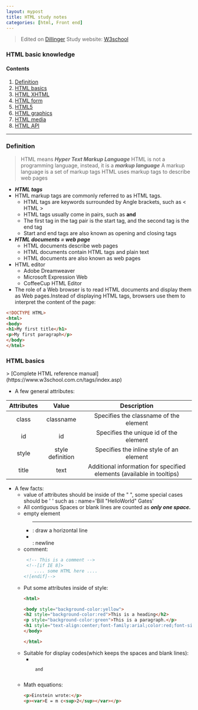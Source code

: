 ```yaml
---
layout: mypost
title: HTML study notes
categories: [html, Front end]
---
```


> Edited on [Dillinger](https://dillinger.io/)
> Study website: [W3school](https://www.w3school.com.cn/h.asp)

### HTML basic knowledge

#### Contents
 1. [Definition](#1)
 2. [HTML basics](#2)
 3. [HTML XHTML](#3)
 4. [HTML form](#4)
 5. [HTML5](#5)
 6. [HTML graphics](#6)
 7. [HTML media](#7)
 8. [HTML API](#8)
---
<h3 id="1">Definition</h3>

> HTML means ***Hyper Text Markup Language***
> HTML is not a programming language, instead, it is a ***markup language***
> A markup language is a set of markup tags
> HTML uses markup tags to describe web pages
 - ***HTML tags***
 - HTML markup tags are commonly referred to as HTML tags.
     - HTML tags are keywords surrounded by Angle brackets, such as < HTML >
     - HTML tags usually come in pairs, such as <b> and </b>
     - The first tag in the tag pair is the start tag, and the second tag is the end tag
     - Start and end tags are also known as opening and closing tags
 - ***HTML documents = web page***
     - HTML documents describe web pages
     - HTML documents contain HTML tags and plain text
     - HTML documents are also known as web pages
 - HTML editor
     - Adobe Dreamweaver
     - Microsoft Expression Web
     - CoffeeCup HTML Editor
- The role of a Web browser is to read HTML documents and display them as Web pages.Instead of displaying HTML tags, browsers use them to interpret the content of the page:

```html
<!DOCTYPE HTML>
<html>
<body>
<h1>My first title</h1>
<p>My first paragraph</p>
</body>
</html>
```
<h3 id="2">HTML basics </h3>
> [Complete HTML reference manual](https://www.w3school.com.cn/tags/index.asp)

- A few general attributes:

| Attributes       |      Value      | Description |
| :-------------: | :-----------: | :-----: |
| class      | classname | Specifies the classname of the element  |
| id    |   id    |  Specifies the unique id of the element  |
| style |   style definition    |    Specifies the inline style of an element | 
| title |   text    |    Additional information for specified elements (available in tooltips) | 
- A few facts:
    - value of attributes should be inside of the " ", some special cases should be ' ' such as : name='Bill "HelloWorld" Gates'
    - All contiguous Spaces or blank lines are counted as ***only one space.***
    - empty element
        - <hr /> : draw a horizontal line
        - <br /> : newline
    - comment:
        ```html
         <!-- This is a comment -->
         <!--[if IE 8]>
            .... some HTML here ....
        <![endif]-->
        ```
    - Put some attributes inside of style:
        ```html
        <html>
        
        <body style="background-color:yellow">
        <h2 style="background-color:red">This is a heading</h2>
        <p style="background-color:green">This is a paragraph.</p>
        <h1 style="text-align:center;font-family:arial;color:red;font-size:20px;">This is a heading</h1>
        </body>
        
        </html>
        ```
    - Suitable for display codes(which keeps the spaces and blank lines):
        - <code> <pre> and </pre> </code>
    - Math equations:
        ```html    
        <p>Einstein wrote:</p>
        <p><var>E = m c<sup>2</sup></var></p>
        ```


    


